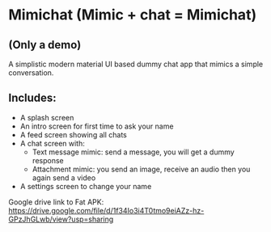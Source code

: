 # Mimichat (Mimic + chat = Mimichat) 
## (Only a demo)

A simplistic modern material UI based dummy chat app that mimics a simple conversation.

## Includes:
* A splash screen
* An intro screen for first time to ask your name
* A feed screen showing all chats
* A chat screen with:
  - Text message mimic: send a message, you will get a dummy response
  - Attachment mimic: you send an image, receive an audio then you again send a video
* A settings screen to change your name

Google drive link to Fat APK: https://drive.google.com/file/d/1f34Io3i4T0tmo9eiAZz-hz-GPzJhGLwb/view?usp=sharing
